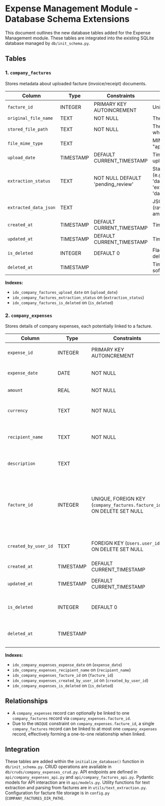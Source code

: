 # Expense Management Module - Database Schema Extensions

This document outlines the new database tables added for the Expense Management module. These tables are integrated into the existing SQLite database managed by `db/init_schema.py`.

## Tables

### 1. `company_factures`

Stores metadata about uploaded facture (invoice/receipt) documents.

| Column                | Type    | Constraints                      | Description                                                                 |
|-----------------------|---------|----------------------------------|-----------------------------------------------------------------------------|
| `facture_id`          | INTEGER | PRIMARY KEY AUTOINCREMENT        | Unique identifier for the facture record.                                     |
| `original_file_name`  | TEXT    | NOT NULL                         | The original name of the uploaded file.                                     |
| `stored_file_path`    | TEXT    | NOT NULL                         | The path on the server/local system where the facture file is stored.         |
| `file_mime_type`      | TEXT    |                                  | MIME type of the uploaded file (e.g., "application/pdf", "image/jpeg").     |
| `upload_date`         | TIMESTAMP| DEFAULT CURRENT_TIMESTAMP        | Timestamp when the file was uploaded.                                       |
| `extraction_status`   | TEXT    | NOT NULL DEFAULT 'pending_review'| Status of the data extraction process (e.g., 'pending_extraction', 'data_extracted_pending_confirmation', 'extraction_failed', 'pending_ocr', 'data_confirmed_linked'). |
| `extracted_data_json` | TEXT    |                                  | JSON string storing extracted data (raw text and/or parsed fields like amount, date, vendor). |
| `created_at`          | TIMESTAMP| DEFAULT CURRENT_TIMESTAMP        | Timestamp of record creation.                                               |
| `updated_at`          | TIMESTAMP| DEFAULT CURRENT_TIMESTAMP        | Timestamp of last record update.                                            |
| `is_deleted`          | INTEGER | DEFAULT 0                        | Flag for soft delete (0 = active, 1 = deleted).                             |
| `deleted_at`          | TIMESTAMP|                                  | Timestamp of when the record was soft-deleted.                              |

**Indexes:**
*   `idx_company_factures_upload_date` on (`upload_date`)
*   `idx_company_factures_extraction_status` on (`extraction_status`)
*   `idx_company_factures_is_deleted` on (`is_deleted`)

### 2. `company_expenses`

Stores details of company expenses, each potentially linked to a facture.

| Column                 | Type    | Constraints                      | Description                                                                 |
|------------------------|---------|----------------------------------|-----------------------------------------------------------------------------|
| `expense_id`           | INTEGER | PRIMARY KEY AUTOINCREMENT        | Unique identifier for the expense record.                                   |
| `expense_date`         | DATE    | NOT NULL                         | Date when the expense occurred.                                             |
| `amount`               | REAL    | NOT NULL                         | Monetary value of the expense.                                              |
| `currency`             | TEXT    | NOT NULL                         | Currency code of the amount (e.g., "USD", "EUR", "XAF").                    |
| `recipient_name`       | TEXT    | NOT NULL                         | Name of the entity/person the expense was paid to.                          |
| `description`          | TEXT    |                                  | Optional description or notes about the expense.                            |
| `facture_id`           | INTEGER | UNIQUE, FOREIGN KEY (`company_factures.facture_id`) ON DELETE SET NULL | Optional link to a record in the `company_factures` table. UNIQUE constraint enforces one-to-one relationship for linked factures. |
| `created_by_user_id`   | TEXT    | FOREIGN KEY (`Users.user_id`) ON DELETE SET NULL | ID of the user who created/recorded the expense.                            |
| `created_at`           | TIMESTAMP| DEFAULT CURRENT_TIMESTAMP        | Timestamp of record creation.                                               |
| `updated_at`           | TIMESTAMP| DEFAULT CURRENT_TIMESTAMP        | Timestamp of last record update.                                            |
| `is_deleted`           | INTEGER | DEFAULT 0                        | Flag for soft delete (0 = active, 1 = deleted).                             |
| `deleted_at`           | TIMESTAMP|                                  | Timestamp of when the record was soft-deleted.                              |

**Indexes:**
*   `idx_company_expenses_expense_date` on (`expense_date`)
*   `idx_company_expenses_recipient_name` on (`recipient_name`)
*   `idx_company_expenses_facture_id` on (`facture_id`)
*   `idx_company_expenses_created_by_user_id` on (`created_by_user_id`)
*   `idx_company_expenses_is_deleted` on (`is_deleted`)

## Relationships

*   A `company_expenses` record can optionally be linked to one `company_factures` record via `company_expenses.facture_id`.
*   Due to the `UNIQUE` constraint on `company_expenses.facture_id`, a single `company_factures` record can be linked to at most one `company_expenses` record, effectively forming a one-to-one relationship when linked.

## Integration

These tables are added within the `initialize_database()` function in `db/init_schema.py`.
CRUD operations are available in `db/cruds/company_expenses_crud.py`.
API endpoints are defined in `api/company_expenses_api.py` and `api/company_factures_api.py`.
Pydantic models for API interaction are in `api/models.py`.
Utility functions for text extraction and parsing from factures are in `utils/text_extraction.py`.
Configuration for facture file storage is in `config.py` (`COMPANY_FACTURES_DIR_PATH`).
